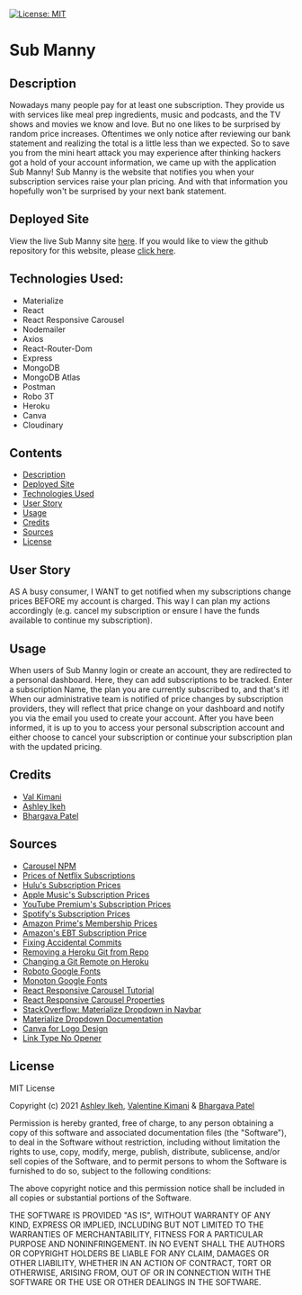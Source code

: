 [![License: MIT](https://img.shields.io/badge/License-MIT-yellow.svg)](https://opensource.org/licenses/MIT) 
# Sub Manny

## Description

Nowadays many people pay for at least one subscription. They provide us with services like meal prep ingredients, music and podcasts, and the TV shows and movies we know and love. But no one likes to be surprised by random price increases. Oftentimes we only notice after reviewing our bank statement and realizing the total is a little less than we expected.
So to save you from the mini heart attack you may experience after thinking hackers got a hold of your account information, we came up with the application Sub Manny! Sub Manny is the website that notifies you when your subscription services raise your plan pricing. And with that information you hopefully won't be surprised by your next bank statement.

## Deployed Site

View the live Sub Manny site [here](https://boiling-journey-74144.herokuapp.com/). If you would like to view the github repository for this website, please [click here](https://github.com/Aikeh2021/subscription-manager).

## Technologies Used:

* Materialize
* React
* React Responsive Carousel
* Nodemailer
* Axios
* React-Router-Dom
* Express
* MongoDB
* MongoDB Atlas
* Postman
* Robo 3T
* Heroku
* Canva
* Cloudinary




## Contents

* [Description](#description)
* [Deployed Site](#deployed-site)
* [Technologies Used](#technologies-used)
* [User Story](#user-story)
* [Usage](#usage)
* [Credits](#credits)
* [Sources](#sources)
* [License](#license)

## User Story

AS A busy consumer, I WANT to get notified when my subscriptions change prices BEFORE my account is charged. This way I can plan my actions accordingly (e.g. cancel my subscription or ensure I have the funds available to continue my subscription).

## Usage

When users of Sub Manny login or create an account, they are redirected to a personal dashboard. Here, they can add subscriptions to be tracked. Enter a subscription Name, the plan you are currently subscribed to, and that's it! 
When our administrative team is notified of price changes by subscription providers, they will reflect that price change on your dashboard and notify you via the email you used to create your account. 
After you have been informed, it is up to you to access your personal subscription account and either choose to cancel your subscription or continue your subscription plan with the updated pricing.


## Credits

* [Val Kimani](https://github.com/Valkimani)
* [Ashley Ikeh](https://github.com/Aikeh2021)
* [Bhargava Patel](https://github.com/Bhargava82)

## Sources

* [Carousel NPM](http://react-responsive-carousel.js.org/)
* [Prices of Netflix Subscriptions](https://help.netflix.com/en/node/24926)
* [Hulu's Subscription Prices](https://help.hulu.com/s/article/how-much-does-hulu-cost?language=en_US)
* [Apple Music's Subscription Prices](https://music.apple.com/us/listen-now?itscg=20200&itsct=rv_eve&ls=1&mttnagencyid=2433&mttncc=US&mttnpid=305109&mttnsiteid=125115&mttnsubad=mus-109925018103&mttnsubkw=ag-109925018103-ad-472505434067)
* [YouTube Premium's Subscription Prices](https://www.finder.com/internet-tv/youtube-premium)
* [Spotify's Subscription Prices](https://www.spotify.com/us/premium/#PLANS)
* [Amazon Prime's Membership Prices](https://www.amazon.com/gp/help/customer/display.html?nodeId=G34EUPKVMYFW8N2U)
* [Amazon's EBT Subscription Price](https://www.amazon.com/l/16256994011)
* [Fixing Accidental Commits](https://thomaslevesque.com/2020/05/29/git-tip-how-to-fix-an-accidental-commit-on-the-wrong-branch/)
* [Removing a Heroku Git from Repo](https://stackoverflow.com/questions/24071375/how-do-i-remove-references-to-an-old-heroku-app-in-local-git-folder/24071430)
* [Changing a Git Remote on Heroku](https://stackoverflow.com/questions/6226846/how-to-change-a-git-remote-on-heroku)
* [Roboto Google Fonts](https://fonts.google.com/specimen/Roboto?sidebar.open=true&preview.text_type=custom&selection.family=Monoton|Roboto&category=Sans+Serif,Monospace)
* [Monoton Google Fonts](https://fonts.google.com/specimen/Monoton?sidebar.open=true&preview.text_type=custom&selection.family=Monoton|Montserrat+Alternates:wght@500&category=Sans+Serif,Display,Monospace&query=monoton)
* [React Responsive Carousel Tutorial](https://www.positronx.io/react-responsive-carousel-tutorial/)
* [React Responsive Carousel Properties](https://www.freakyjolly.com/react-responsive-carousel-image-gallery-with-thumbnails-using-components/#.YCeTzBNKiOQ)
* [StackOverflow: Materialize Dropdown in Navbar](https://stackoverflow.com/questions/58539860/materialize-dropdown-not-working-in-navbar-react)
* [Materialize Dropdown Documentation](https://materializecss.com/dropdown.html#methods)
* [Canva for Logo Design](https://www.canva.com/)
* [Link Type No Opener](https://html.spec.whatwg.org/multipage/links.html#link-type-noopener)

## License

MIT License

Copyright (c) 2021 [Ashley Ikeh](https://github.com/Aikeh2021), [Valentine Kimani](https://github.com/Valkimani) & [Bhargava Patel](https://github.com/Bhargava82)

Permission is hereby granted, free of charge, to any person obtaining a copy
of this software and associated documentation files (the "Software"), to deal
in the Software without restriction, including without limitation the rights
to use, copy, modify, merge, publish, distribute, sublicense, and/or sell
copies of the Software, and to permit persons to whom the Software is
furnished to do so, subject to the following conditions:

The above copyright notice and this permission notice shall be included in all
copies or substantial portions of the Software.

THE SOFTWARE IS PROVIDED "AS IS", WITHOUT WARRANTY OF ANY KIND, EXPRESS OR
IMPLIED, INCLUDING BUT NOT LIMITED TO THE WARRANTIES OF MERCHANTABILITY,
FITNESS FOR A PARTICULAR PURPOSE AND NONINFRINGEMENT. IN NO EVENT SHALL THE
AUTHORS OR COPYRIGHT HOLDERS BE LIABLE FOR ANY CLAIM, DAMAGES OR OTHER
LIABILITY, WHETHER IN AN ACTION OF CONTRACT, TORT OR OTHERWISE, ARISING FROM,
OUT OF OR IN CONNECTION WITH THE SOFTWARE OR THE USE OR OTHER DEALINGS IN THE
SOFTWARE.
